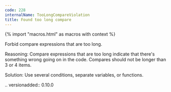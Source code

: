 ```yaml
---
code: 228
internalName: TooLongCompareViolation
title: Found too long compare
---
```


{% import "macros.html" as macros with context %}

Forbid compare expressions that are too long.

Reasoning: Compare expressions that are too long indicate that there's
something wrong going on in the code. Compares should not be longer than
3 or 4 items.

Solution: Use several conditions, separate variables, or functions.

.. versionadded:: 0.10.0